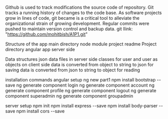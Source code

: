 Github is used to track modifications the source code of repository. Git tracks a running history of changes to the code base.
As software projects grow in lines of code, git became is a critical tool to alleviate the organizational strain of growing development.
Regular commits were pushed to maintain version control and backup data.
git llink: "https://github.com/mohitbish/A1P1.git"

Structure of the app
main directory
    node module
    project
    readme
Project directory
    angular app
    server side

Data structures
    json data files in server side
    classes for user and user as objects  on client side
    data is converted from object to string to json for saving
    data is converted from json to string to object for reading


installation commands
angular setup
    ng new part1
    npm install bootstrap --save
    ng generate component login
    ng generate component account
    ng generate component profile
    ng generate component logout
    ng generate component superadmin
    ng generate component groupadmin

server setup
    npm init
    npm install express --save
    npm install body-parser --save
    npm install cors --save


